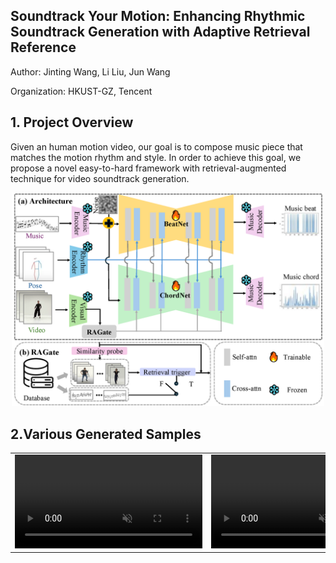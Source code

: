 ## Soundtrack Your Motion: Enhancing Rhythmic Soundtrack Generation with Adaptive Retrieval Reference
Author: Jinting Wang, Li Liu, Jun Wang

Organization: HKUST-GZ, Tencent

## 1. Project Overview
Given an human motion video, our goal is to compose music piece that matches the motion rhythm and style. In order to achieve this goal, we propose a novel easy-to-hard framework with retrieval-augmented technique for video soundtrack generation. 
<p align="center">
	<img src="pipeline.png" width="500">

## 2.Various Generated Samples

<table class="center">
<tr>
    <td width=50% style="border: none">
        <video controls autoplay loop src="https://github.com/Zejun-Yang/AniPortrait/assets/lyl.mp4" muted="false"></video>
    </td>
    <td width=50% style="border: none">
        <video controls autoplay loop src="https://github.com/Zejun-Yang/AniPortrait/assets/21038147/51a502d9-1ce2-48d2-afbe-767a0b9b9166" muted="false"></video>
    </td>
</tr>
</table>

